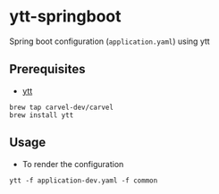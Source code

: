 # ytt-springboot
Spring boot configuration (`application.yaml`) using ytt

## Prerequisites
- [ytt](https://carvel.dev/ytt/docs/latest/)
```
brew tap carvel-dev/carvel
brew install ytt
```

## Usage
- To render the configuration
```
ytt -f application-dev.yaml -f common
```
